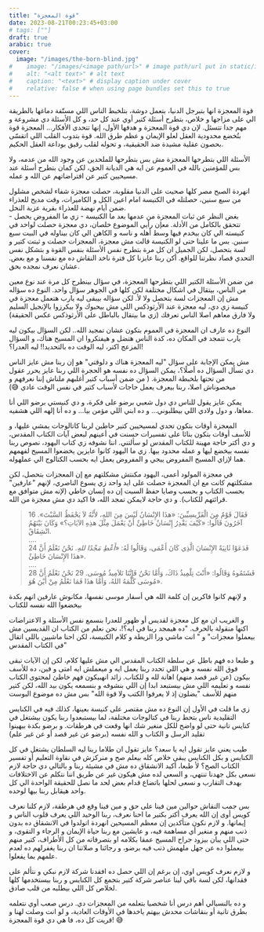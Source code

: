 ```yaml
---
title: "قوة المعجزة"
date: 2023-08-21T00:23:45+03:00
# tags: [""]
draft: true
arabic: true
cover:
  image: "/images/the-born-blind.jpg"
#    image: "/images/<image path/url>" # image path/url put in static/images 
#    alt: "<alt text>" # alt text
#    caption: "<text>" # display caption under cover
#    relative: false # when using page bundles set this to true
---
```


قوة المعجزة انها بتبرجل الدنيا، بتعمل دوشة، بتلخبط الناس اللي مستّفة دماغها بالطريقة الي على مزاجها و خلاص، بتطرح أسئلة كتير أوي عند كل حد، و كل الأسئلة دي مشروعة و مهم جدا تتسئل. لإن دي قوة المعجزة و هدفها الأول، إنها تتحدى الأفكار... المعجزة قوة بتُخضع محدودية العقل لعلو الإيمان و عظم طرق الله. قوة بتدوب القلب اللي اتقسّى بحصون عقلية مشيدة ضد الحقيقية، و تحوله لقلب رقيق بوداعة العقل الحكيم.

الأسئلة اللي بتطرحها المعجزة مش بس بتطرحها للملحدين عن وجود الله من عدمه، ولا بس للمؤمنين بالله في العموم عن ايه هي الديانة الحق، لكن كمان بتطرح أسئلة عند مسيحيين كتير عن افتراضاتهم عن الله و عمله.

انهردة الصبح مصر كلها صحيت على الدنيا مقلوبة، حصلت معجزة شفاء لشخص مشلول من سبع سنين، حصلتله في الكنيسة امام اعين الكل و الكاميرات، وقت مديح للعذراء ضمن أيام نهضة للعذراء بقرية عزبة النخل.  
بغض النظر عن ثبات المعجزة من عدمها بعد ما الكنيسة - زي ما المفروض يحصل - تتحقق بالكامل من الأدلة. معإن رأيي الموضوع خلصان، دي معجزة حصلت لواحد في كنيسته الي كان بيخدم فيها وسط أهله و ناسه و الكاهن الي كان بيناوله في البيت سبع سنين. بس ما علينا حتى لو الكنيسة قالت مش معجزة، المعجزات حصلت و ثبتت كتير و لسة بتحصل، لكن الجميل ان كل مرة بتطرح نفس الأسئلة بنفس القوة و بتشكل نفس التحدي قصاد نظرتنا للواقع. أكن ربنا عايزنا كل فترة ناخد النقاش ده مع نفسنا و مع بعض. عشان نعرف نمجده بحق.

من ضمن الأسئلة الكتير اللي بتطرحها المعجزة، في سؤال بينطرح كل مرة عند نوع معين من الناس، بيتقال في اشكال مختلفة لكن كلها في الجوهر سؤال واحد. النوع ده سؤاله مش إن المعجزات لسة بتحصل ولا لأ. لكن سؤاله بيبقى ليه يارب هتعمل معجزة في كنيسة زي دي، ليه معجزة عند الأرثوذكس اللي مش بيحبوك ولا بيكرزوا بالإنجيل السليم ولا فارق معاهم اصلا الناس تعرفك (زي ما بيتقال بالباطل على الأرثوذكس عكس الحقيقة)

النوع ده عارف ان المعجزة في العموم بتكون عشان تمجيد الله.. لكن السؤال بيكون ليه يارب تتمجد في المكان ده، كدة الناس هتضل و هيفتكروا ان المسيح هناك، و السؤال المزعج اكتر، ليه الوقت ده بالتحديد!! ليه العدرا؟!

مش يمكن الإجابة على سؤال "ليه المعجزة هناك و دلوقتي" هو إن ربنا مش عايز الناس دي تسأل السؤال ده أصلًا؟، يمكن السؤال ده نفسه هو الحجرة اللي ربنا عايز يحرر عقول من تحتها بلخبطة المعجزة. ( من ضمن أسباب كتير أغلبهم ملناش إننا نعرفهم و ميخصوناش اصلا، ربنا بيعرف يعمل حاجات لأسباب كتير في نفس الوقت عادي 😅)

يمكن عايز يقول للناس دي دول شعبي برضو على فكرة، و دي كنيستي برضو اللي أنا معاها، و دول ولادي اللي بيطلبوني... و ده ابني اللي مؤمن بيا... و ده أنا إلهه اللي هشفيه.

المعجزة أوقات بتكون تحدي لمسيحيين كتير حاطين لربنا كاتالوجات يمشي عليها، و  للأسف أوقات بتكون بنائا على تفسيرات حسنت في أعينهم لبعض آيات الكتاب المقدس، و دي أكتر حاجة مهينة للكتاب المقدس لو سألتني. اننا نشوفه زي كتاب اليهود، نصوص ربنا نفسه بيخضع ليها و عمله محدود بيها. زي ما اليهود كانوا عايزين يخضعوا المسيح لفهمهم هما لإزاي المسيح المفروض ييجي و المفروض يعمل ايه بحسب الكتالوج الي عملهوله. 

في معجزة المولود أعمى، اليهود مكنتش مشكلتهم مع إن المعجزات بتحصل، لكن مشكلتهم كانت مع ان المعجزة حصلت على ايد واحد زي يسوع الناصري، لإنهم "عارفين" بحسب الكتاب و بحسب وصايا حفظ السبت إن ده إنسان خاطي (لإنه مش متوافق مع قرائتهم للكتاب). و دي حاجة لايمكن تمجد الله، فا اكيد دي مش معجزة من الله.
> 16 فَقَالَ قَوْمٌ مِنَ الْفَرِّيسِيِّينَ: «هذَا الإِنْسَانُ لَيْسَ مِنَ اللهِ، لأَنَّهُ لاَ يَحْفَظُ السَّبْتَ». آخَرُونَ قَالُوا: «كَيْفَ يَقْدِرُ إِنْسَانٌ خَاطِئٌ أَنْ يَعْمَلَ مِثْلَ هذِهِ الآيَاتِ؟» وَكَانَ بَيْنَهُمُ انْشِقَاقٌ.  
> ....  
> 24 فَدَعَوْا ثَانِيَةً الإِنْسَانَ الَّذِي كَانَ أَعْمَى، وَقَالُوا لَهُ: «*أَعْطِ مَجْدًا للهِ.* نَحْنُ نَعْلَمُ أَنَّ هذَا الإِنْسَانَ خَاطِئٌ».  
> ....  
>28 فَشَتَمُوهُ وَقَالُوا: «أَنْتَ تِلْمِيذُ ذَاكَ، وَأَمَّا نَحْنُ فَإِنَّنَا تَلاَمِيذُ مُوسَى. 29 نَحْنُ نَعْلَمُ أَنَّ مُوسَى كَلَّمَهُ اللهُ، وَأَمَّا هذَا فَمَا نَعْلَمُ مِنْ أَيْنَ هُوَ».

و لإنهم كانوا فاكرين إن كلمة الله هي أسفار موسى نفسها، مكانوش عارفين انهم بكدة بيخضعوا الله نفسه للكتاب

و الغريب ان مع كل معجزة لقديس أو ظهور للعدرا بنسمع نفس الأسئلة و الاعتراضات اكنها منقولة بالحرف. "ده هيمجد ربنا في ايه؟!، نحن نعلم من الكتاب ان القديسين مش بيعملوا معجزات" و " انت ماشي ورا الزيطة و كلام الكنيسة، لكن احنا ماشيين  باللي اتقال في الكتاب المقدس"

و طبعا ده فهم باطل عن سلطة الكتاب المقدس الي مش عليها كلام، لكن إن الآيات تبقى فوق الله نفسه و هي اللي تحدد ربنا يعمل ايه و ميعملش ايه امتى و فين، ده للأسف بيكون (عن غير قصد منهم) اهانة لله و للكتاب. زائد انهبيكون  فهم خاطئ لمحتوى الكتاب نفسه و تعليمه اللي مش بيستبعد ابدا إن اللي بنشوفه و بنسمعه يكون بيد الله، لكن كتير منهم للأسف "يضلون إذ لا يعرفوا الكتب ولا قوة الله" بس مش ده موضوع البوست

زي ما قلت في الأول إن النوع ده مش مقتصر على كنيسة بعينها، كذلك فيه في الكنايس التقليدية ناس بتحط ربنا في كتالوجات مختلفة،  لما بيستبعدوا ربنا يكون بيشتغل في كنايس تانية حتى لو واضح للكل منغير شك انها وقعت في هرطقات. و برضو بكدة بيهينوا تقليد الرسل و الكتاب و الله نفسه (برضو عن غير قصد أو عن غير علم)

طيب يعني عايز تقول ايه يا سعد؟ عايز تقول ان طلاما ربنا ليه السلطان يشتغل في كل الكنايس و بكل الكنايس يبقى خلاص كله بيعلم صح و منركزش في نقاوة التعليم أو تفسير الكتاب الصح؟ لأ طبعا، أكيد الانشقاق ده مش في مشيئة ربنا و بالتالي دي حاجة لازم نسعى بكل جهدنا تنتهي، و السعي لده مش هيكون غير عن طريق اننا نتكلم عن الاختلافات بهدف التقارب و نسعى لحلها باتضاع قدام بعض لحد ما نصل للحقيقة الواحدة الي كل واحد هيقابل ربنا بيها لوحده. 

بس جمب النقاش حوالين مين فينا على حق و مين فينا وقع في هرطقة، لازم كلنا نعرف كويس أوى إن الله يعرف أكتر بكتير ما احنا نعرف، ربنا الوحيد اللي يعرف قلوب الناس و إيمانها. و لازم نكون متأكدين إن معظم المسيحين انهردة اتولدوا في الانشقاق ده بدون ذنب منهم و منغير أي مساهمة فيه، و عايشين مع ربنا حياة الإيمان و الرجاء و التقوى، و حتى اللي يبان بيزود جراح المسيح عمقا بكلامه او بتصرفاته من كل الأطراف، كتير منهم بيعملوا ده عن جهل ملهمش ذنب فيه برضو، و رجائنا و صلاتنا ان ربنا يغفرلهم ده لعدم علمهم بما يفعلوا. 

و لازم نعرف كويس اوي، إن برغم إن اللي حصل ده افقدنا شركة لازم نبكي و نتألم على فقدانها، لكن لسة باقي لينا عناصر شركة كتير بتجمع كل الكنايس و ربنا بيستخدمها كلها لخلاص كل اللي بيطلبه من قلب صادق.

و ده بالنسبالي أهم درس أنا شخصيا بتعلمه من المعجزات دي. درس صعب أوي نتعلمه بطرق تانية أو بنقاشات محدش بيهتم ياخدها في الأوقات العادية، و  لو انت وصلت لهنا و قريت كل ده، فا هي دي قوة المعجزة! 😅


